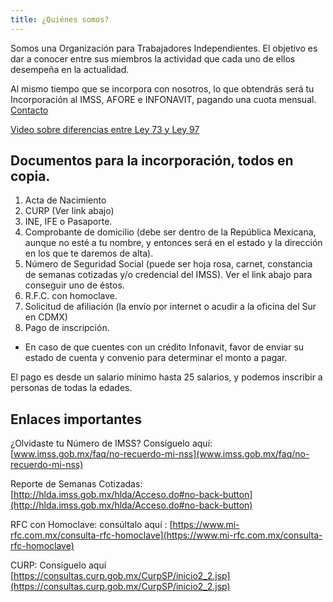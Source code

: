 ```yaml
---
title: ¿Quiénes somos?
---
```


Somos una Organización para Trabajadores Independientes. El objetivo es dar a conocer entre sus miembros la actividad que cada uno de ellos desempeña en la actualidad.

Al mismo tiempo que se incorpora con nosotros, lo que obtendrás será tu Incorporación al IMSS, AFORE e INFONAVIT, pagando una cuota mensual. [Contacto](2018/03/contacto.html)

[Video sobre diferencias entre Ley 73 y Ley 97](https://www.youtube.com/watch?v=4ZIi_7dGHtQ)

## Documentos para la incorporación, todos en copia.

1.	Acta de Nacimiento
2.	CURP (Ver link abajo)
3.	INE, IFE o Pasaporte. 
4.	Comprobante de domicilio (debe ser dentro de la República Mexicana, aunque no esté a tu nombre, y entonces será en el estado y la dirección en los que te daremos de alta). 
5.	Número de Seguridad Social (puede ser hoja rosa, carnet, constancia de semanas cotizadas y/o credencial del IMSS). Ver el link abajo para conseguir uno de éstos. 
6.	R.F.C. con homoclave.
7.	 Solicitud de afiliación (la envío por internet o acudir a la oficina del Sur en CDMX)
8.	Pago de inscripción.

- En caso de que cuentes con un crédito Infonavit, favor de enviar su estado de cuenta y convenio para determinar el monto a pagar.

El pago es desde un salario mínimo hasta 25 salarios, y podemos inscribir a personas de todas la edades. 

## Enlaces importantes 

¿Olvidaste tu Número de IMSS? Consíguelo aquí: [www.imss.gob.mx/faq/no-recuerdo-mi-nss](www.imss.gob.mx/faq/no-recuerdo-mi-nss)

Reporte de Semanas Cotizadas: [http://hlda.imss.gob.mx/hlda/Acceso.do#no-back-button](http://hlda.imss.gob.mx/hlda/Acceso.do#no-back-button)

RFC con Homoclave: consúltalo aquí : [https://www.mi-rfc.com.mx/consulta-rfc-homoclave](https://www.mi-rfc.com.mx/consulta-rfc-homoclave)

CURP: Consíguelo aquí [https://consultas.curp.gob.mx/CurpSP/inicio2_2.jsp](https://consultas.curp.gob.mx/CurpSP/inicio2_2.jsp)
